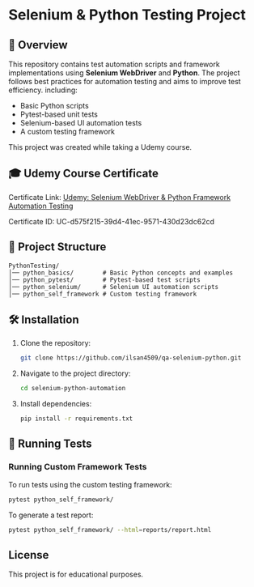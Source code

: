 # Selenium & Python Testing Project

## 📌 Overview
This repository contains test automation scripts and framework implementations using **Selenium WebDriver** and **Python**. The project follows best practices for automation testing and aims to improve test efficiency. including:
- Basic Python scripts
- Pytest-based unit tests
- Selenium-based UI automation tests
- A custom testing framework

This project was created while taking a Udemy course.

## 🎓 Udemy Course Certificate
Certificate Link: [Udemy: Selenium WebDriver & Python Framework Automation Testing](https://www.udemy.com/certificate/UC-d575f215-39d4-41ec-9571-430d23dc62cd/)

Certificate ID: UC-d575f215-39d4-41ec-9571-430d23dc62cd

## 📂 Project Structure
```
PythonTesting/
│── python_basics/        # Basic Python concepts and examples
│── python_pytest/        # Pytest-based test scripts
│── python_selenium/      # Selenium UI automation scripts
│── python_self_framework # Custom testing framework
```

## 🛠️ Installation
1. Clone the repository:
   ```bash
   git clone https://github.com/ilsan4509/qa-selenium-python.git
   ```
2. Navigate to the project directory:
   ```bash
   cd selenium-python-automation
   ```
3. Install dependencies:
   ```bash
   pip install -r requirements.txt
   ```

## 🏃 Running Tests
### Running Custom Framework Tests
To run tests using the custom testing framework:
```bash
pytest python_self_framework/
```

To generate a test report:
```bash
pytest python_self_framework/ --html=reports/report.html
```

## License 
This project is for educational purposes.
